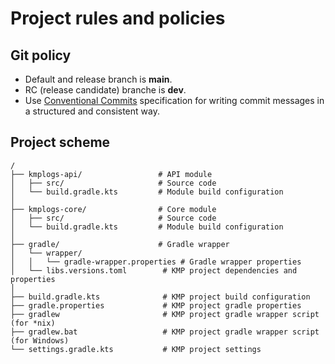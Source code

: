 # Project rules and policies

## Git policy

- Default and release branch is **main**.
- RC (release candidate) branche is **dev**.
- Use [Conventional Commits](https://www.conventionalcommits.org) specification for writing commit messages in a structured and consistent way.

## Project scheme
```text
/
├── kmplogs-api/                 # API module
│   ├── src/                     # Source code
│   └── build.gradle.kts         # Module build configuration
│
├── kmplogs-core/                # Core module
│   ├── src/                     # Source code
│   └── build.gradle.kts         # Module build configuration
│
├── gradle/                      # Gradle wrapper
│   └── wrapper/
│   │   └── gradle-wrapper.properties # Gradle wrapper properties
│   └── libs.versions.toml        # KMP project dependencies and properties
│
├── build.gradle.kts              # KMP project build configuration
├── gradle.properties             # KMP project gradle properties
├── gradlew                       # KMP project gradle wrapper script (for *nix)
├── gradlew.bat                   # KMP project gradle wrapper script (for Windows)
└── settings.gradle.kts           # KMP project settings
```
